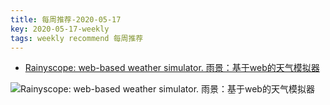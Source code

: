 ```yaml
---
title: 每周推荐-2020-05-17
key: 2020-05-17-weekly
tags: weekly recommend 每周推荐
---
```


- [Rainyscope: web-based weather simulator. 雨景：基于web的天气模拟器](http://rainyscope.com/)

![Rainyscope: web-based weather simulator. 雨景：基于web的天气模拟器](https://up-img.yonghong.tech/pic/2020/05/截屏2020-05-12%20下午3.47.58.png)

<!--more-->

